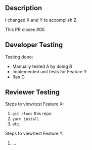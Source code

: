 ## Description
<!-- Add background/context for the PR (why are we making these changes?) and a description of the changes that this makes. -->
I changed X and Y to accomplish Z.

<!-- Replace "00" with the relevant GitHub issue number. -->
<!-- e.g. https://github.com/waterloo-rocketry/minerva-rewrite/issues/44 has issue #44 -->
This PR closes #00.

## Developer Testing
<!-- Outline steps that you have taken to test your newly implemented functionality. e.g. implementing new unit tests, steps taken for manual testing, etc. -->
Testing done:
- Manually tested A by doing B
- Implemented unit tests for Feature Y
- Ran C

## Reviewer Testing
<!-- Provide some steps that reviewers can take to test your functionality (or just view the new feature) on their side.  -->
<!-- Note that much of minerva's functionality needs to be tested on the Dev Slack, so you should write these steps accordingly -->

Steps to view/test Feature X:
1. `git clone` this repo
1. `yarn install`
1. etc.

Steps to view/test Feature Y:
1. ...
